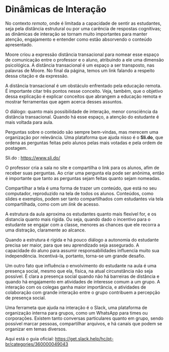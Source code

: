 
# Dinâmicas de Interação

No contexto _remoto_, onde é limitada a capacidade de sentir as estudantes, seja pela distância estrutural ou por uma carência de respostas cognitivas; as dinâmicas de interação se tornam muito importantes para manter atenção, engajamento e entender como estão absorvendo o conteúdo apresentado.

Moore criou a expressão distância transacional para nomear esse espaço de comunicação entre o professor e o aluno, atribuindo a ele uma dimensão psicológica. A distância transacional é um espaço a ser transposto, nas palavras de Moore. No final da página, temos um link falando a respeito dessa citação e da expressão.

A distância transacional é um obstáculo enfrentado pela educação remota. É importante citar três pontos nesse conceito. Veja, também, que o objetivo dessa explicação é explicar conceitos que abrangem a educação remota e mostrar ferramentas que agem acerca desses assuntos.

O diálogo: quanto mais possibilidade de interação, menor consciência da distância transacional. Quando há esse espaço, a atenção do estudante é mais voltada para aula.

Perguntas sobre o conteúdo são sempre bem-vindas, mas merecem uma organização por relevância. Uma plataforma que ajuda nisso é o **Sli.do**, que ordena as perguntas feitas pelo alunos pelas mais votadas e pela ordem de postagem.

Sli.do : https://www.sli.do/

O professor cria a sala no site e compartilha o link para os alunos, afim de receber suas perguntas. Ao criar uma pergunta ela pode ser anônima, então é importante que tanto as perguntas sejam feitas quanto sejam nomeadas.

Compartilhar a tela é uma forma de trazer um conteúdo, que está no seu computador, reproduzido na tela de todos os alunos. Conteúdos, como slides e exemplos, podem ser tanto compartilhados com estudantes via tela compartilhada, como com um _link_ de acesso.

A estrutura da aula aproxima os estudantes quanto mais flexível for, e os distancia quanto mais rígida. Ou seja, quando dado o incentivo para o estudante se engajar com a classe, menores as chances que ele recorra a uma distração, claramente ao alcance.

Quando a estrutura é rígida e há pouco diálogo a autonomia do estudante precisa ser maior, para que seu aprendizado seja assegurado. A capacidade do aluno para assumir responsabilidades influencia muito sua independência. Incentivá-la, portanto, torna-se um grande desafio.

Um outro fato que influência o envolvimento do estudante na aula é uma presença social, mesmo que ela, física, na atual circunstância não seja possível. É clara a presença social quando não há barreiras de distância e quando há engajamento em atividades de interesse comum a um grupo. A interação com os colegas ganha maior importância, e atividades de colaboração com grande interação entre o grupo contribuem a percepção de presença social.

Uma ferrameta que ajuda na interação é o Slack, uma plataforma de organização interna para grupos, como um WhatsApp para times ou corporações. Existem tanto conversas particulares quanto em grupo, sendo possível marcar pessoas, compartilhar arquivos, e há canais que podem se organizar em temas diversos.

Aqui está o guia oficial: https://get.slack.help/hc/pt-br/categories/360000049043
